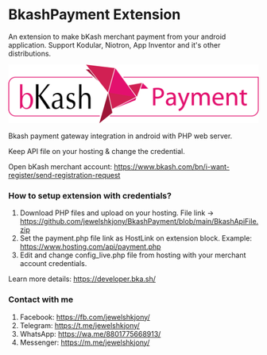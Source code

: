 # BkashPayment Extension
An extension to make bKash merchant payment from your android application. Support Kodular, Niotron, App Inventor and it's other distributions.

<img src="https://github.com/jewelshkjony/BkashPayment/blob/main/images/bkash_payment_logo.png?raw=true"/>

Bkash payment gateway integration in android with PHP web server.

Keep API file on your hosting & change the credential.

Open bKash merchant account: https://www.bkash.com/bn/i-want-register/send-registration-request

### How to setup extension with credentials?
1. Download PHP files and upload on your hosting. File link -> https://github.com/jewelshkjony/BkashPayment/blob/main/BkashApiFile.zip
2. Set the payment.php file link as HostLink on extension block. Example: https://www.hosting.com/api/payment.php
3. Edit and change config_live.php file from hosting with your merchant account credentials.

Learn more details: https://developer.bka.sh/

### Contact with me
1. Facebook: https://fb.com/jewelshkjony/
2. Telegram: https://t.me/jewelshkjony/
3. WhatsApp: https://wa.me/8801775668913/
4. Messenger: https://m.me/jewelshkjony/
